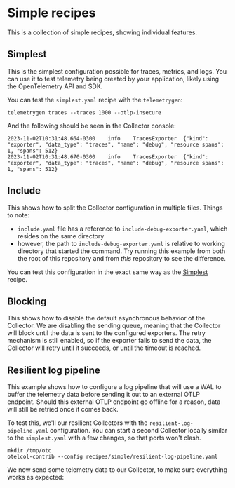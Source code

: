 # Simple recipes

This is a collection of simple recipes, showing individual features.

## Simplest

This is the simplest configuration possible for traces, metrics, and logs. You can use it to test telemetry being created by your application, likely using the OpenTelemetry API and SDK.

You can test the `simplest.yaml` recipe with the `telemetrygen`:

```commandline
telemetrygen traces --traces 1000 --otlp-insecure 
```

And the following should be seen in the Collector console:

```
2023-11-02T10:31:48.664-0300    info    TracesExporter  {"kind": "exporter", "data_type": "traces", "name": "debug", "resource spans": 1, "spans": 512}
2023-11-02T10:31:48.670-0300    info    TracesExporter  {"kind": "exporter", "data_type": "traces", "name": "debug", "resource spans": 1, "spans": 512}
```

## Include

This shows how to split the Collector configuration in multiple files. Things to note:
- `include.yaml` file has a reference to `include-debug-exporter.yaml`, which resides on the same directory
- however, the path to `include-debug-exporter.yaml` is relative to working directory that started the command. Try running this example from both the root of this repository and from _this_ repository to see the difference.

You can test this configuration in the exact same way as the [Simplest](#simplest) recipe.

## Blocking

This shows how to disable the default asynchronous behavior of the Collector. We are disabling the sending queue, meaning that the Collector will block until the data is sent to the configured exporters. The retry mechanism is still enabled, so if the exporter fails to send the data, the Collector will retry until it succeeds, or until the timeout is reached.

## Resilient log pipeline

This example shows how to configure a log pipeline that will use a WAL to buffer the telemetry data before sending it out to an external OTLP endpoint. Should this external OTLP endpoint go offline for a reason, data will still be retried once it comes back.

To test this, we'll our resilient Collectors with the `resilient-log-pipeline.yaml` configuration. You can start a second Collector locally similar to the `simplest.yaml` with a few changes, so that ports won't clash.

```commandline
mkdir /tmp/otc
otelcol-contrib --config recipes/simple/resilient-log-pipeline.yaml
```

We now send some telemetry data to our Collector, to make sure everything works as expected: